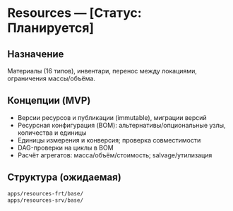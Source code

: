 # Resources — [Статус: Планируется]

## Назначение

Материалы (16 типов), инвентари, перенос между локациями, ограничения массы/объёма.

## Концепции (MVP)

-   Версии ресурсов и публикации (immutable), миграции версий
-   Ресурсная конфигурация (BOM): альтернативы/опциональные узлы, количества и единицы
-   Единицы измерения и конверсия; проверка совместимости
-   DAG-проверки на циклы в BOM
-   Расчёт агрегатов: масса/объём/стоимость; salvage/утилизация

## Структура (ожидаемая)

```txt
apps/resources-frt/base/
apps/resources-srv/base/
```
